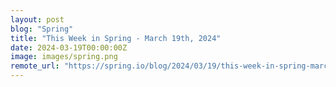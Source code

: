 ```yaml
---
layout: post
blog: "Spring"
title: "This Week in Spring - March 19th, 2024"
date: 2024-03-19T00:00:00Z
image: images/spring.png
remote_url: "https://spring.io/blog/2024/03/19/this-week-in-spring-march-19th-2024"
---
```

